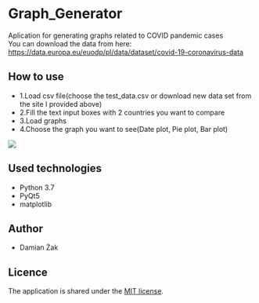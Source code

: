 # Graph_Generator
Aplication for generating graphs related to COVID pandemic cases\
You can download the data from here: https://data.europa.eu/euodp/pl/data/dataset/covid-19-coronavirus-data
## How to use
* 1.Load csv file(choose the test_data.csv or download new data set from the site I provided above)
* 2.Fill the text input boxes with 2 countries you want to compare
* 3.Load graphs
* 4.Choose the graph you want to see(Date plot, Pie plot, Bar plot)

![](https://i.imgur.com/mSTNOty.jpg)

## Used technologies
* Python 3.7
* PyQt5
* matplotlib
## Author
- Damian Żak
## Licence
The application is shared under the [MIT license](https://opensource.org/licenses/MIT).

